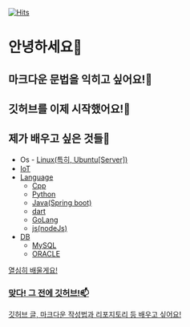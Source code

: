[![Hits](https://hits.seeyoufarm.com/api/count/incr/badge.svg?url=https%3A%2F%2Fgithub.com%2Fminari0v0&count_bg=%23BAC7A7&title_bg=%23889E81&icon=&icon_color=%23FFFFFF&title=hits&edge_flat=false)](https://hits.seeyoufarm.com)
# 안녕하세요👋
## 마크다운 문법을 익히고 싶어요!👀
## 깃허브를 이제 시작했어요!🌱
## 제가 배우고 싶은 것들💞️
- Os - <a href ="https://ko.wikipedia.org/wiki/%EB%A6%AC%EB%88%85%EC%8A%A4">Linux(특히, Ubuntu[Server])
- IoT
- Language
  - Cpp
  - Python
  - Java(Spring boot)
  - dart
  - GoLang
  - js(nodeJs)
- DB
  - MySQL
  - ORACLE
    
열심히 배울게요!

### 맞다! 그 전에 깃허브!📫
깃허브 글, 마크다운 작성법과 리포지토리 등 배우고 싶어요!

<!---
minari0v0/minari0v0 is a ✨ special ✨ repository because its `README.md` (this file) appears on your GitHub profile.
You can click the Preview link to take a look at your changes.
--->
